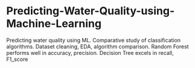 # Predicting-Water-Quality-using-Machine-Learning
Predicting water quality using ML. Comparative study of classification algorithms. Dataset cleaning, EDA, algorithm comparison. Random Forest performs well in accuracy, precision. Decision Tree excels in recall, F1_score
